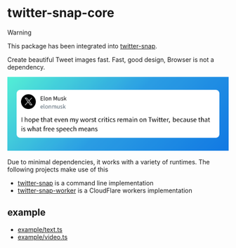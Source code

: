 # twitter-snap-core

> [!warning]
> This package has been integrated into [twitter-snap](https://github.com/fa0311/twitter-snap).

Create beautiful Tweet images fast.
Fast, good design, Browser is not a dependency.

![image](./docs/img/output.png)

Due to minimal dependencies, it works with a variety of runtimes.
The following projects make use of this

- [twitter-snap](https://github.com/fa0311/twitter-snap) is a command line implementation
- [twitter-snap-worker](https://github.com/fa0311/twitter-snap-worker) is a CloudFlare workers implementation

## example

- [example/text.ts](./example/text.ts)
- [example/video.ts](./example/video.ts)
